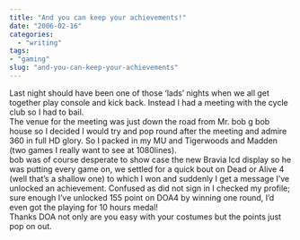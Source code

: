 ```yaml
---
title: "And you can keep your achievements!"
date: "2006-02-16"
categories: 
  - "writing"
tags:
- "gaming"
slug: "and-you-can-keep-your-achievements"
---
```


Last night should have been one of those ‘lads’ nights when we all get together play console and kick back. Instead I had a meeting with the cycle club so I had to bail.  
The venue for the meeting was just down the road from Mr. bob g bob house so I decided I would try and pop round after the meeting and admire 360 in full HD glory. So I packed in my MU and Tigerwoods and Madden (two games I really want to see at 1080lines).  
bob was of course desperate to show case the new Bravia lcd display so he was putting every game on, we settled for a quick bout on Dead or Alive 4 (well that’s a shallow one) to which I won and suddenly I get a message I’ve unlocked an achievement. Confused as did not sign in I checked my profile; sure enough I’ve unlocked 155 point on DOA4 by winning one round, I’d even got the playing for 10 hours medal!  
Thanks DOA not only are you easy with your costumes but the points just pop on out.
